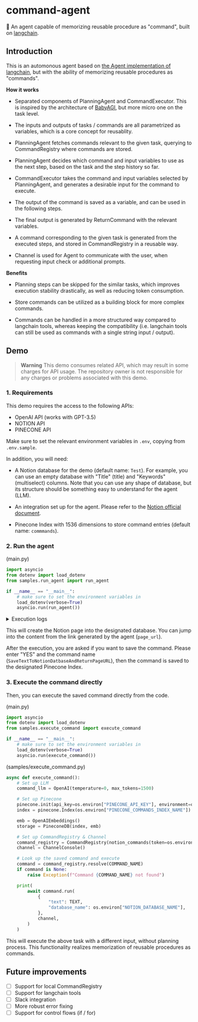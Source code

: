 # command-agent

🤖 An agent capable of memorizing reusable procedure as "command", built on [langchain](https://github.com/hwchase17/langchain).

## Introduction

This is an automonous agent based on [the Agent implementation of langchain](https://python.langchain.com/en/latest/modules/agents.html), but with the ability of memorizing reusable procedures as "commands".

**How it works**

- Separated components of PlanningAgent and CommandExecutor. This is inspired by the architecture of [BabyAGI](https://github.com/yoheinakajima/babyagi), but more micro one on the task level.

- The inputs and outputs of tasks / commands are all parametrized as variables, which is a core concept for reusablity.

- PlanningAgent fetches commands relevant to the given task, querying to CommandRegistry where commands are stored.

- PlanningAgent decides which command and input variables to use as the next step, based on the task and the step history so far.

- CommandExecutor takes the command and input variables selected by PlanningAgent, and generates a desirable input for the command to execute.

- The output of the command is saved as a variable, and can be used in the following steps.

- The final output is generated by ReturnCommand with the relevant variables.

- A command corresponding to the given task is generated from the executed steps, and stored in CommandRegistry in a reusable way.

- Channel is used for Agent to communicate with the user, when requesting input check or additional prompts.

**Benefits**

- Planning steps can be skipped for the similar tasks, which improves execution stability drastically, as well as reducing token consumption.

- Store commands can be utilized as a building block for more complex commands.

- Commands can be handled in a more structured way compared to langchain tools, whereas keeping the compatibility (i.e. langchain tools can still be used as commands with a single string input / output).

## Demo

> **Warning**
> This demo consumes related API, which may result in some charges for API usage. The repository owner is not responsible for any charges or problems associated with this demo.

### 1. Requirements

This demo requires the access to the following APIs:

- OpenAI API (works with GPT-3.5)
- NOTION API
- PINECONE API

Make sure to set the relevant environment variables in `.env`, copying from `.env.sample`.

In addition, you will need:

- A Notion database for the demo (default name: `Test`). For example, you can use an empty database with "Title" (title) and "Keywords" (multiselect) columns. Note that you can use any shape of database, but its structure should be something easy to understand for the agent (LLM).

- An integration set up for the agent. Please refer to the [Notion official document](https://developers.notion.com/docs/create-a-notion-integration).

- Pinecone Index with 1536 dimensions to store command entries (default name: `commmands`).

### 2. Run the agent

(main.py)

```python
import asyncio
from dotenv import load_dotenv
from samples.run_agent import run_agent

if __name__ == "__main__":
    # make sure to set the environment variables in
    load_dotenv(verbose=True)
    asyncio.run(run_agent())
```

<details>
<summary>Execution logs</summary>

First planning prompt:

```
Perform the following task as best as you can. You have access to the following commands and variables:

[Commands]
InsertNotionDatabasePageCommand
- Description: Insert a new page to a Notion database
- Input: { "page_data": { "content": <content of the page (str)>, "properties": [ { "name": <name of the property (str)>, "type": <type of the property, should be one of [rich_text,multi_select,url,title,created_time,created_by]>, "value": <value of the property (str)> } ]) }, "database_schema": { "id": <id of the database (str)>, "title": <title of the database (str)>, "properties": [ { "name": <name of the property (str)>, "type": <type of the property, should be one of [rich_text,multi_select,url,title,created_time,created_by]> } ]) } }
- Output: { "url": <url of the created page (str)> }

SearchNotionDatabasesCommand
- Description: Search Notion databases and return the database schema
- Input: { "database_name": <name of the database to search (str)> }
- Output: { "id": <id of the database (str)>, "title": <title of the database (str)>, "properties": [ { "name": <name of the property (str)>, "type": <type of the property, should be one of [rich_text,multi_select,url,title,created_time,created_by]> } ]) }

ReturnCommand
- Description: Finish the whole process. Use this command when you get the desired output.
- Input: { "page_url": <the URL of the created page (str)> }
- Output: { "page_url": <the URL of the created page (str)> }

[Variables]
text: the given text
database_name: the given Notion database

Use the following format:

Task: the given task you must perform
Thought: you should always think about what to do
Command: the command to execute, should be one of [InsertNotionDatabasePageCommand,SearchNotionDatabasesCommand,ReturnCommand]
Input variables: the variables you can use in the command, should be a subset of ["text","database_name"]. For example, ["text","database_name"].
Observation: the result of the command
... (this Thought/Command/Input variables/Observation can repeat N times)
Thought: I now know the final answer
Command: ReturnCommand
Input variables: [<variables to use>]

Task: Save [the given text](text) into [the given Notion database](database_name). Output [the URL of the created page](page_url).
Thought:
```

First step:

```
> Finished chain.
AgentAction(thought='I need to search for the Notion database and get its schema, then insert a new page with the given text and properties.', command='SearchNotionDatabasesCommand', input_variables=['database_name'])
Command was successful, saving the result to steps.0.output variable
```

Second planning prompt:

```
> Entering new LLMChain chain...
> Prompt after formatting:
> ...

Task: Save [the given text](text) into [the given Notion database](database_name). Output [the URL of the created page](page_url).Thought: I need to search for the Notion database and get its schema, then insert a new page with the given text and properties.
Command: SearchNotionDatabasesCommand
Input variables: ['database_name']
Observation: Command was successful, saving the result to steps.0.output variable
Thought:
```

Second step:

```

> Finished chain.
> AgentAction(thought='I now need to insert a new page to the Notion database with the given text and properties.', command='InsertNotionDatabasePageCommand', input_variables=['steps.0.output', 'text'])

Enter "OK" if the input looks good, otherwise put the reason for rejection or details on how to fix the input:
Command: InsertNotionDatabasePageCommand
Inputs:
{'page_data': {'content': 'An introduction to Large Language Model...', 'properties': [{'name': 'Keywords', 'type': 'multi_select', 'value': 'Large Language Model, GPT, Generative Pretrained Transformer, Machine Learning, Neural Network, Transformer, Text Generation, Prediction'}, {'name': 'Title', 'type': 'title', 'value': 'An Introduction to Large Language Model'}]}, 'database_schema': {'id': '8b5755bb-5423-4a79-a840-27c9f45fc6f5', 'title': 'Test', 'properties': [{'name': 'Keywords', 'type': 'multi_select'}, {'name': 'Title', 'type': 'title'}]}}
```

Please check the input to `InsertNotionDatabasePageCommand` and enter OK if it looks good. Otherwise, Please input the feedback to the agent, then the agent will make another request with modified input.

Third planning prompt:

```
> Entering new LLMChain chain...
> Prompt after formatting:
> ...

> Finished chain.
AgentAction(thought='I now know the final answer', command='ReturnCommand', input_variables=['steps.1.output'])
Command was successful, saving the result to steps.2.output variable
{'page_url': 'https://www.notion.so/An-Introduction-to-Large-Language-Model-fd5755c454754ed1bcd6aa6ce819f733'}
```

</details>

This will create the Notion page into the designated database. You can jump into the content from the link generated by the agent (`page_url`).

After the execution, you are asked if you want to save the command. Please enter "YES" and the command name (`SaveTextToNotionDatbaseAndReturnPageURL`), then the command is saved to the designated Pinecone Index.

### 3. Execute the command directly

Then, you can execute the saved command directly from the code.

(main.py)

```python
import asyncio
from dotenv import load_dotenv
from samples.execute_command import execute_command

if __name__ == "__main__":
    # make sure to set the environment variables in
    load_dotenv(verbose=True)
    asyncio.run(execute_command())
```

(samples/execute_command.py)

```python
async def execute_command():
    # Set up LLM
    command_llm = OpenAI(temperature=0, max_tokens=1500)

    # Set up Pinecone
    pinecone.init(api_key=os.environ["PINECONE_API_KEY"], environment=os.environ["PINECONE_ENVIRONMENT"])
    index = pinecone.Index(os.environ["PINECONE_COMMANDS_INDEX_NAME"])

    emb = OpenAIEmbeddings()
    storage = PineconeDB(index, emb)

    # Set up CommandRegistry & Channel
    command_registry = CommandRegistry(notion_commands(token=os.environ["NOTION_TOKEN"]), storage, command_llm)
    channel = ChannelConsole()

    # Look up the saved command and execute
    command = command_registry.resolve(COMMAND_NAME)
    if command is None:
        raise Exception(f"Command {COMMAND_NAME} not found")

    print(
        await command.run(
            {
                "text": TEXT,
                "database_name": os.environ["NOTION_DATABASE_NAME"],
            },
            channel,
        )
    )
```

This will execute the above task with a different input, without planning process. This functionality realizes memorization of reusable procedures as commands.

## Future improvements

- [ ] Support for local CommandRegistry
- [ ] Support for langchain tools
- [ ] Slack integration
- [ ] More robust error fixing
- [ ] Support for control flows (if / for)
